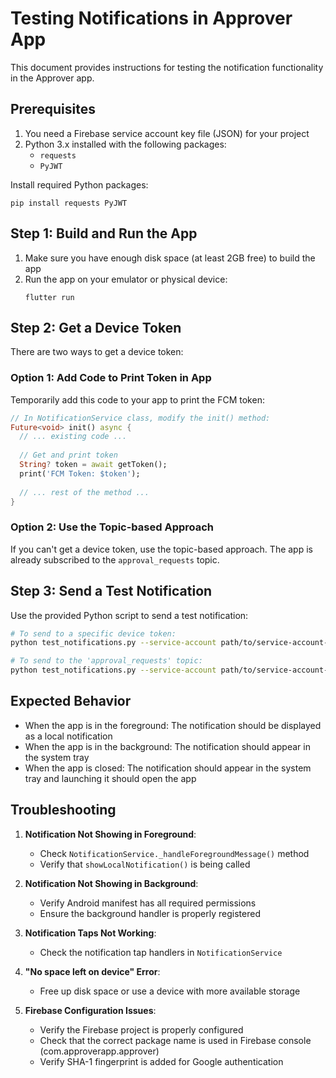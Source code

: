 # Testing Notifications in Approver App

This document provides instructions for testing the notification functionality in the Approver app.

## Prerequisites

1. You need a Firebase service account key file (JSON) for your project
2. Python 3.x installed with the following packages:
   - `requests`
   - `PyJWT`

Install required Python packages:
```
pip install requests PyJWT
```

## Step 1: Build and Run the App

1. Make sure you have enough disk space (at least 2GB free) to build the app
2. Run the app on your emulator or physical device:
   ```
   flutter run
   ```

## Step 2: Get a Device Token

There are two ways to get a device token:

### Option 1: Add Code to Print Token in App

Temporarily add this code to your app to print the FCM token:

```dart
// In NotificationService class, modify the init() method:
Future<void> init() async {
  // ... existing code ...
  
  // Get and print token
  String? token = await getToken();
  print('FCM Token: $token');
  
  // ... rest of the method ...
}
```

### Option 2: Use the Topic-based Approach

If you can't get a device token, use the topic-based approach. The app is already subscribed to the `approval_requests` topic.

## Step 3: Send a Test Notification

Use the provided Python script to send a test notification:

```bash
# To send to a specific device token:
python test_notifications.py --service-account path/to/service-account-key.json --token YOUR_DEVICE_TOKEN

# To send to the 'approval_requests' topic:
python test_notifications.py --service-account path/to/service-account-key.json --topic approval_requests
```

## Expected Behavior

- When the app is in the foreground: The notification should be displayed as a local notification
- When the app is in the background: The notification should appear in the system tray
- When the app is closed: The notification should appear in the system tray and launching it should open the app

## Troubleshooting

1. **Notification Not Showing in Foreground**: 
   - Check `NotificationService._handleForegroundMessage()` method
   - Verify that `showLocalNotification()` is being called

2. **Notification Not Showing in Background**:
   - Verify Android manifest has all required permissions 
   - Ensure the background handler is properly registered

3. **Notification Taps Not Working**:
   - Check the notification tap handlers in `NotificationService`

4. **"No space left on device" Error**:
   - Free up disk space or use a device with more available storage

5. **Firebase Configuration Issues**:
   - Verify the Firebase project is properly configured
   - Check that the correct package name is used in Firebase console (com.approverapp.approver)
   - Verify SHA-1 fingerprint is added for Google authentication 